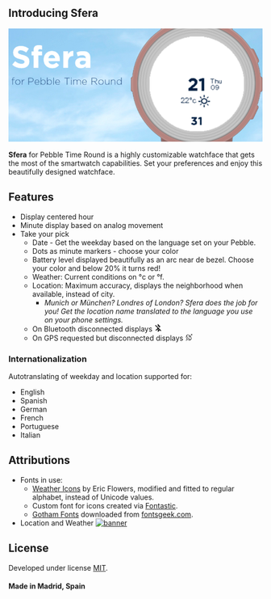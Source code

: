 
## Introducing Sfera
![Banner](https://raw.githubusercontent.com/dieghernan/Sfera/master/assets/SferaBanner.png)

**Sfera** for Pebble Time Round is a highly customizable watchface that gets the most of the smartwatch capabilities. Set your preferences and enjoy this beautifully designed watchface.

## Features
* Display centered hour
* Minute display based on analog movement
* Take your pick
  * Date - Get the weekday based on the language set on your Pebble.
  * Dots as minute markers - choose your color
  * Battery level displayed beautifully as an arc near de bezel. Choose your color and below 20% it turns red!
  * Weather: Current conditions on °c or °f.
  * Location: Maximum accuracy, displays the neighborhood when available, instead of city.
    * *Munich or München? Londres of London? Sfera does the job for you! Get the location name translated to the language you use on your phone settings.*
   * On Bluetooth disconnected displays ![BTDis](https://raw.githubusercontent.com/dieghernan/Sfera/master/assets/BTDisconnectIcon.png)
   * On GPS requested but disconnected displays ![GPSDis](https://raw.githubusercontent.com/dieghernan/Sfera/master/assets/GPSDisconnectIcon.png) 
    
### Internationalization
Autotranslating of weekday and location supported for:
* English 
* Spanish
* German
* French
* Portuguese
* Italian
 
## Attributions
* Fonts in use: 
  * [Weather Icons](https://erikflowers.github.io/weather-icons) by Eric Flowers, modified and fitted to regular alphabet, instead of Unicode values.
  * Custom font for icons created via [Fontastic](http://fontastic.me/).
  * [Gotham Fonts](http://fontsgeek.com/search?q=gotham) downloaded from [fontsgeek.com](http://fontsgeek.com).
* Location and Weather [![banner](https://poweredby.yahoo.com/purple.png)](https://www.yahoo.com/?ilc=401)

## License
Developed under license [MIT](https://raw.githubusercontent.com/dieghernan/Sfera/master/LICENSE).

#### Made in Madrid, Spain
